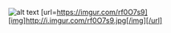 ![alt text](https://imgur.com/rf0O7s9)
[url=https://imgur.com/rf0O7s9][img]http://i.imgur.com/rf0O7s9.jpg[/img][/url]
